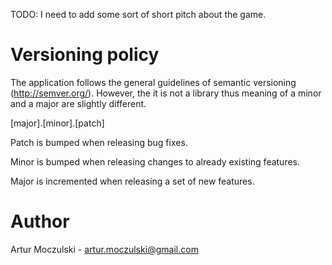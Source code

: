 TODO: I need to add some sort of short pitch about the game.

Versioning policy
===

The application follows the general guidelines of semantic versioning
(http://semver.org/). However, the it is not a library thus meaning of a minor
and a major are slightly different.

[major].[minor].[patch]

Patch is bumped when releasing bug fixes.

Minor is bumped when releasing changes to already existing features.

Major is incremented when releasing a set of new features.

Author
===

Artur Moczulski - artur.moczulski@gmail.com
